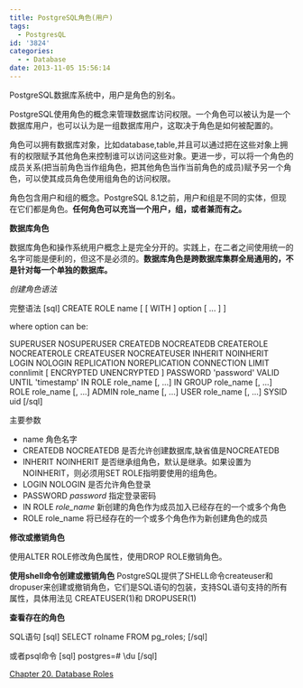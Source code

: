 ```yaml
---
title: PostgreSQL角色(用户)
tags:
  - PostgresQL
id: '3824'
categories:
  - - Database
date: 2013-11-05 15:56:14
---
```


PostgreSQL数据库系统中，用户是角色的别名。
<!-- more -->
PostgreSQL使用角色的概念来管理数据库访问权限。一个角色可以被认为是一个数据库用户，也可以认为是一组数据库用户，这取决于角色是如何被配置的。

角色可以拥有数据库对象，比如database,table,并且可以通过把在这些对象上拥有的权限赋予其他角色来控制谁可以访问这些对象。更进一步，可以将一个角色的成员关系(把当前角色当作组角色，把其他角色当作当前角色的成员)赋予另一个角色，可以使其成员角色使用组角色的访问权限。

角色包含用户和组的概念。PostgreSQL 8.1之前，用户和组是不同的实体，但现在它们都是角色。**任何角色可以充当一个用户，组，或者兼而有之。**

**数据库角色**

数据库角色和操作系统用户概念上是完全分开的。实践上，在二者之间使用统一的名字可能是便利的，但这不是必须的。**数据库角色是跨数据库集群全局通用的，不是针对每一个单独的数据库。**

_创建角色语法_

完整语法
\[sql\]
CREATE ROLE name \[ \[ WITH \] option \[ ... \] \]

where option can be:

 SUPERUSER NOSUPERUSER
 CREATEDB NOCREATEDB
 CREATEROLE NOCREATEROLE
 CREATEUSER NOCREATEUSER
 INHERIT NOINHERIT
 LOGIN NOLOGIN
 REPLICATION NOREPLICATION
 CONNECTION LIMIT connlimit
 \[ ENCRYPTED UNENCRYPTED \] PASSWORD 'password'
 VALID UNTIL 'timestamp'
 IN ROLE role_name \[, ...\]
 IN GROUP role_name \[, ...\]
 ROLE role_name \[, ...\]
 ADMIN role_name \[, ...\]
 USER role_name \[, ...\]
 SYSID uid
\[/sql\]

主要参数

*   name
角色名字
*   CREATEDB NOCREATEDB
是否允许创建数据库,缺省值是NOCREATEDB
*   INHERIT NOINHERIT
是否继承组角色，默认是继承。如果设置为NOINHERIT，则必须用SET ROLE指明要使用的组角色。
*   LOGIN NOLOGIN
是否允许角色登录
*   PASSWORD _password_
指定登录密码
*   IN ROLE _role_name_
新创建的角色作为成员加入已经存在的一个或多个角色
*   ROLE role_name
将已经存在的一个或多个角色作为新创建角色的成员

**修改或撤销角色**

使用ALTER ROLE修改角色属性，使用DROP ROLE撤销角色。

**使用shell命令创建或撤销角色**
PostgreSQL提供了SHELL命令createuser和dropuser来创建或撤销角色，它们是SQL语句的包装，支持SQL语句支持的所有属性，具体用法见 CREATEUSER(1)和 DROPUSER(1)

**查看存在的角色**

SQL语句
\[sql\]
SELECT rolname FROM pg_roles;
\[/sql\]

或者psql命令
\[sql\]
postgres=# \\du
\[/sql\]

[Chapter 20. Database Roles](http://www.postgresql.org/docs/9.3/static/user-manag.html)